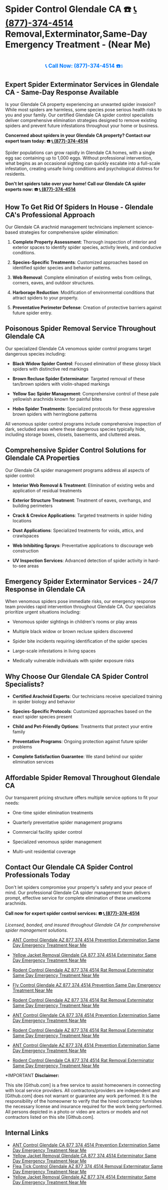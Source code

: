 # Spider Control Glendale CA ☎️ [📞 (877)-374-4514](https://pest-control-4514.netlify.app) Removal,Exterminator,Same-Day Emergency Treatment - (Near Me)
# 

<p align="center" style="font-size: 1.2em; font-weight: bold; margin: 20px 0;">
  <a href="https://pest-control-4514.netlify.app" target="_blank" style="color: #007BFF; text-decoration: none;">📞 Call Now: (877)-374-4514 ☎️💧</a>
</p>

## Expert Spider Exterminator Services in Glendale CA - Same-Day Response Available

Is your Glendale CA property experiencing an unwanted spider invasion? While most spiders are harmless, some species pose serious health risks to you and your family. Our certified Glendale CA spider control specialists deliver comprehensive elimination strategies designed to remove existing spiders and prevent future infestations throughout your home or business.

**Concerned about spiders in your Glendale CA property? Contact our expert team today: ☎️ [📞 (877)-374-4514](https://pest-control-4514.netlify.app)**

Spider populations can grow rapidly in Glendale CA homes, with a single egg sac containing up to 1,000 eggs. Without professional intervention, what begins as an occasional sighting can quickly escalate into a full-scale infestation, creating unsafe living conditions and psychological distress for residents.

**Don't let spiders take over your home! Call our Glendale CA spider experts now: ☎️ [📞 (877)-374-4514](https://pest-control-4514.netlify.app)**

## How To Get Rid Of Spiders In House - Glendale CA's Professional Approach

Our Glendale CA arachnid management technicians implement science-based strategies for comprehensive spider elimination:

1. **Complete Property Assessment**: Thorough inspection of interior and exterior spaces to identify spider species, activity levels, and conducive conditions.

2. **Species-Specific Treatments**: Customized approaches based on identified spider species and behavior patterns.

3. **Web Removal**: Complete elimination of existing webs from ceilings, corners, eaves, and outdoor structures.

4. **Harborage Reduction**: Modification of environmental conditions that attract spiders to your property.

5. **Preventative Perimeter Defense**: Creation of protective barriers against future spider entry.

## Poisonous Spider Removal Service Throughout Glendale CA

Our specialized Glendale CA venomous spider control programs target dangerous species including:

- **Black Widow Spider Control**: Focused elimination of these glossy black spiders with distinctive red markings

- **Brown Recluse Spider Exterminator**: Targeted removal of these tan/brown spiders with violin-shaped markings

- **Yellow Sac Spider Management**: Comprehensive control of these pale yellowish arachnids known for painful bites

- **Hobo Spider Treatments**: Specialized protocols for these aggressive brown spiders with herringbone patterns

All venomous spider control programs include comprehensive inspection of dark, secluded areas where these dangerous species typically hide, including storage boxes, closets, basements, and cluttered areas.

## Comprehensive Spider Control Solutions for Glendale CA Properties

Our Glendale CA spider management programs address all aspects of spider control:

- **Interior Web Removal & Treatment**: Elimination of existing webs and application of residual treatments

- **Exterior Structure Treatment**: Treatment of eaves, overhangs, and building perimeters

- **Crack & Crevice Applications**: Targeted treatments in spider hiding locations

- **Dust Applications**: Specialized treatments for voids, attics, and crawlspaces

- **Web Inhibiting Sprays**: Preventative applications to discourage web construction

- **UV Inspection Services**: Advanced detection of spider activity in hard-to-see areas

## Emergency Spider Exterminator Services - 24/7 Response in Glendale CA

When venomous spiders pose immediate risks, our emergency response team provides rapid intervention throughout Glendale CA. Our specialists prioritize urgent situations including:

- Venomous spider sightings in children's rooms or play areas

- Multiple black widow or brown recluse spiders discovered

- Spider bite incidents requiring identification of the spider species

- Large-scale infestations in living spaces

- Medically vulnerable individuals with spider exposure risks

## Why Choose Our Glendale CA Spider Control Specialists?

- **Certified Arachnid Experts**: Our technicians receive specialized training in spider biology and behavior

- **Species-Specific Protocols**: Customized approaches based on the exact spider species present

- **Child and Pet-Friendly Options**: Treatments that protect your entire family

- **Preventative Programs**: Ongoing protection against future spider problems

- **Complete Satisfaction Guarantee**: We stand behind our spider elimination services

## Affordable Spider Removal Throughout Glendale CA

Our transparent pricing structure offers multiple service options to fit your needs:

- One-time spider elimination treatments

- Quarterly preventative spider management programs

- Commercial facility spider control

- Specialized venomous spider management

- Multi-unit residential coverage

## Contact Our Glendale CA Spider Control Professionals Today

Don't let spiders compromise your property's safety and your peace of mind. Our professional Glendale CA spider management team delivers prompt, effective service for complete elimination of these unwelcome arachnids.

**Call now for expert spider control services: ☎️ [📞 (877)-374-4514](https://pest-control-4514.netlify.app)**

*Licensed, bonded, and insured throughout Glendale CA for comprehensive spider management solutions.*


- [ANT Control Glendale AZ 877 374 4514 Prevention Extermination Same Day Emergency Treatment Near Me](https://github.com/allyoucaneatsushiin/pest-control/blob/main/ANT-Control-Glendale-AZ-877-374-4514-Prevention-Extermination-Same-Day-Emergency-Treatment-Near-Me.md)
- [Yellow Jacket Removal Glendale CA 877 374 4514 Exterminator Same Day Emergency Treatment Near Me](https://github.com/allyoucaneatsushiin/pest-control/blob/main/Yellow-Jacket-Removal-Glendale-CA-877-374-4514-Exterminator-Same-Day-Emergency-Treatment-Near-Me.md)
- [Rodent Control Glendale AZ 877 374 4514 Rat Removal Exterminator Same Day Emergency Treatment Near Me](https://github.com/allyoucaneatsushiin/pest-control/blob/main/Rodent-Control-Glendale-AZ-877-374-4514-Rat-Removal-Exterminator-Same-Day-Emergency-Treatment-Near-Me.md)


- [Fly Control Glendale AZ 877 374 4514 Prevention Same Day Emergency Treatment Near Me](https://github.com/allyoucaneatsushiin/pest-control/blob/main/Fly-Control-Glendale-AZ-877-374-4514-Prevention-Same-Day-Emergency-Treatment-Near-Me.md)
- [Rodent Control Glendale AZ 877 374 4514 Rat Removal Exterminator Same Day Emergency Treatment Near Me](https://github.com/allyoucaneatsushiin/pest-control/blob/main/Rodent-Control-Glendale-AZ-877-374-4514-Rat-Removal-Exterminator-Same-Day-Emergency-Treatment-Near-Me.md)
- [ANT Control Glendale CA 877 374 4514 Prevention Extermination Same Day Emergency Treatment Near Me](https://github.com/allyoucaneatsushiin/pest-control/blob/main/ANT-Control-Glendale-CA-877-374-4514-Prevention-Extermination-Same-Day-Emergency-Treatment-Near-Me.md)


- [Rodent Control Glendale AZ 877 374 4514 Rat Removal Exterminator Same Day Emergency Treatment Near Me](https://github.com/allyoucaneatsushiin/pest-control/blob/main/Rodent-Control-Glendale-AZ-877-374-4514-Rat-Removal-Exterminator-Same-Day-Emergency-Treatment-Near-Me.md)
- [ANT Control Glendale AZ 877 374 4514 Prevention Extermination Same Day Emergency Treatment Near Me](https://github.com/allyoucaneatsushiin/pest-control/blob/main/ANT-Control-Glendale-AZ-877-374-4514-Prevention-Extermination-Same-Day-Emergency-Treatment-Near-Me.md)
- [Rodent Control Glendale CA 877 374 4514 Rat Removal Exterminator Same Day Emergency Treatment Near Me](https://github.com/allyoucaneatsushiin/pest-control/blob/main/Rodent-Control-Glendale-CA-877-374-4514-Rat-Removal-Exterminator-Same-Day-Emergency-Treatment-Near-Me.md)


*IMPORTANT **Disclaimer:**  

This site [Github.com] is a free service to assist homeowners in connecting with local service providers. All contractors/providers are independent and [Github.com] does not warrant or guarantee any work performed. It is the responsibility of the homeowner to verify that the hired contractor furnishes the necessary license and insurance required for the work being performed. All persons depicted in a photo or video are actors or models and not contractors listed on this site [Github.com].


## Internal Links
- [ANT Control Glendale CA 877 374 4514 Prevention Extermination Same Day Emergency Treatment Near Me](https://github.com/allyoucaneatsushiin/pest-control/blob/main/ANT-Control-Glendale-CA-877-374-4514-Prevention-Extermination-Same-Day-Emergency-Treatment-Near-Me.md)
- [Yellow Jacket Removal Glendale CA 877 374 4514 Exterminator Same Day Emergency Treatment Near Me](https://github.com/allyoucaneatsushiin/pest-control/blob/main/Yellow-Jacket-Removal-Glendale-CA-877-374-4514-Exterminator-Same-Day-Emergency-Treatment-Near-Me.md)
- [Flea Tick Control Glendale AZ 877 374 4514 Removal Exterminator Same Day Emergency Treatment Near Me](https://github.com/allyoucaneatsushiin/pest-control/blob/main/Flea-Tick-Control-Glendale-AZ-877-374-4514-Removal-Exterminator-Same-Day-Emergency-Treatment-Near-Me.md)
- [Yellow Jacket Removal Glendale AZ 877 374 4514 Exterminator Same Day Emergency Treatment Near Me](https://github.com/allyoucaneatsushiin/pest-control/blob/main/Yellow-Jacket-Removal-Glendale-AZ-877-374-4514-Exterminator-Same-Day-Emergency-Treatment-Near-Me.md)
